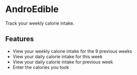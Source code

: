 AndroEdible
===========

Track your weekly calorie intake.

Features
--------

- View your weekly calorie intake for the 9 previous weeks
- View your daily calorie intake for this week
- View your daily calorie intake for previous week
- Enter the calories you took
